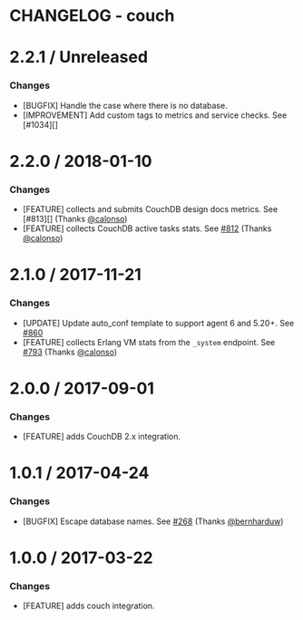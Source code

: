 # CHANGELOG - couch



2.2.1 / Unreleased
=================

### Changes

* [BUGFIX] Handle the case where there is no database.
* [IMPROVEMENT] Add custom tags to metrics and service checks. See [#1034][]

2.2.0 / 2018-01-10
=================

### Changes

* [FEATURE] collects and submits CouchDB design docs metrics. See [#813][] (Thanks [@calonso][])
* [FEATURE] collects CouchDB active tasks stats. See [#812][] (Thanks [@calonso][])

2.1.0 / 2017-11-21
=================

### Changes

* [UPDATE] Update auto_conf template to support agent 6 and 5.20+. See [#860][]
* [FEATURE] collects Erlang VM stats from the `_system` endpoint. See [#793][] (Thanks [@calonso][])

2.0.0 / 2017-09-01
==================

### Changes

* [FEATURE] adds CouchDB 2.x integration.

1.0.1 / 2017-04-24
==================

### Changes

* [BUGFIX] Escape database names. See [#268][] (Thanks [@bernharduw][])

1.0.0 / 2017-03-22
==================

### Changes

* [FEATURE] adds couch integration.

<!--- The following link definition list is generated by PimpMyChangelog --->
[#268]: https://github.com/DataDog/integrations-core/issues/268
[#793]: https://github.com/DataDog/integrations-core/issues/793
[#860]: https://github.com/DataDog/integrations-core/issues/860
[@bernharduw]: https://github.com/bernharduw
[#812]: https://github.com/DataDog/integrations-core/pull/812
[@calonso]: https://github.com/calonso
